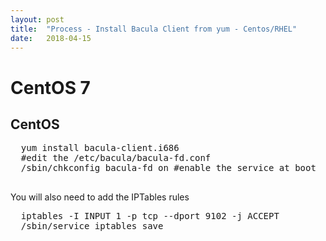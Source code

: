 ```yaml
---
layout: post
title:  "Process - Install Bacula Client from yum - Centos/RHEL"
date:   2018-04-15
---
```


<h1 id="bkmrk-page-title" class="float left">CentOS 7</h1>

<div style="clear:left;"></div>

<h2 id="bkmrk-centos" class="sectionedit9">CentOS</h2>
<pre class="code" id="bkmrk-yum-install-bacula-c">  yum install bacula-client.i686
  #edit the /etc/bacula/bacula-fd.conf
  /sbin/chkconfig bacula-fd on #enable the service at boot
  </pre>
<p id="bkmrk-you-will-also-need-t">You will also need to add the IPTables rules</p>
<pre class="code" id="bkmrk-iptables--i-input-1-">  iptables -I INPUT 1 -p tcp --dport 9102 -j ACCEPT
  /sbin/service iptables save</pre>
